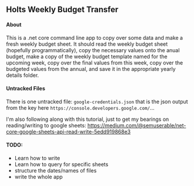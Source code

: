 ## Holts Weekly Budget Transfer

#### About
This is a .net core command line app to copy over some data and make a fresh weekly budget sheet. It should read the weekly budget sheet (hopefully programmatically), copy the necessary values onto the anual budget, make a copy of the weekly budget template named for the upcoming week, copy over the final values from this week, copy over the budgeted values from the annual, and save it in the appropriate yearly details folder.

#### Untracked Files
There is one untracked file: `google-credentials.json` that is the json output from the key here `https://console.developers.google.com/`...

I'm also following along with this tutorial, just to get my bearings on reading/writing to google sheets: https://medium.com/@semuserable/net-core-google-sheets-api-read-write-5edd919868e3

#### TODO:
* Learn how to write
* Learn how to query for specific sheets
* structure the dates/names of files
* write the whole app